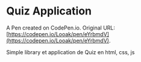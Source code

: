 # Quiz Application

A Pen created on CodePen.io. Original URL: [https://codepen.io/Looak/pen/eYrbmdV](https://codepen.io/Looak/pen/eYrbmdV).

Simple library et application de Quiz en html, css, js